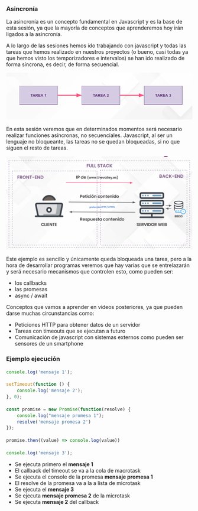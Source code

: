 ### Asincronía

La asincronía es un concepto fundamental en Javascript y es la base de esta sesión, ya que la mayoría de conceptos que aprenderemos hoy irán ligados a la asincronía.

A lo largo de las sesiones hemos ido trabajando con javascript y todas las tareas que hemos realizado en nuestros proyectos (o bueno, casi todas ya que hemos visto los temporizadores e intervalos) se han ido realizado de forma síncrona, es decir, de forma secuencial.

![asincronia](recursos/Untitled.png)

En esta sesión veremos que en determinados momentos será necesario realizar funciones asíncronas, no secuenciales. Javascript, al ser un lenguaje no bloqueante, las tareas no se quedan bloqueadas, si no que siguen el resto de tareas.

![asincronia2](recursos/Untitled%202.png)

Este ejemplo es sencillo y únicamente queda bloqueada una tarea, pero a la hora de desarrollar programas veremos que hay varias que se entrelazarán y será necesario mecanismos que controlen esto, como pueden ser:

- los callbacks
- las promesas
- async / await

Conceptos que vamos a aprender en videos posteriores, ya que pueden darse muchas circunstancias como:

- Peticiones HTTP para obtener datos de un servidor
- Tareas con timeouts que se ejecutan a futuro
- Comunicación de javascript con sistemas externos como pueden ser sensores de un smartphone


### Ejemplo ejecución


```jsx
console.log('mensaje 1');

setTimeout(function () {
    console.log('mensaje 2');
}, 0);

const promise = new Promise(function(resolve) {
    console.log("mensaje promesa 1");
    resolve('mensaje promesa 2')
});

promise.then((value) => console.log(value))

console.log('mensaje 3');
```

 

- Se ejecuta primero el **mensaje 1**
- El callback del timeout se va a la cola de macrotask
- Se ejecuta el console de la promesa **mensaje promesa 1**
- El resolve de la promesa va a la a lista de microtask
- Se ejecuta el **mensaje 3**
- Se ejecuta **mensaje promesa 2** de la microtask
- Se ejecuta **mensaje 2** del callback